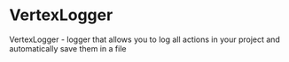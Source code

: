 # VertexLogger
VertexLogger - logger that allows you to log all actions in your project and automatically save them in a file
